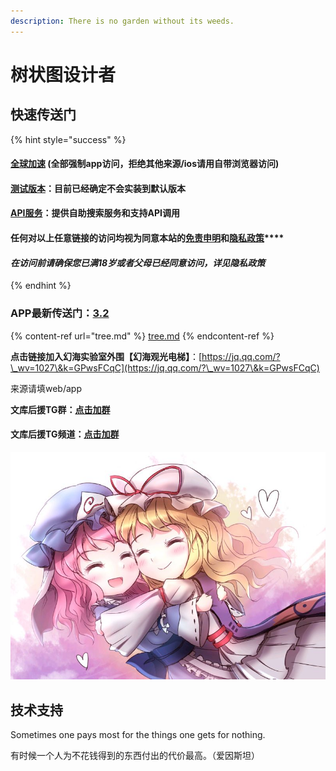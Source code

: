 ```yaml
---
description: There is no garden without its weeds.
---
```


# 树状图设计者

## 快速传送门

{% hint style="success" %}
#### [**全球加速**](https://cdn.phantom-sea-limited.ltd/) **(全部强制app访问，拒绝其他来源/ios请用自带浏览器访问)**

#### [测试版本](https://dev.phantom-sea-limited.ltd)：目前**已经**确定不会实装到默认版本

#### [API服务](https://api.phantom-sea-limited.ltd/release/API)：提供自助搜索服务和支持API调用

#### **任何对以上任意链接的访问均视为同意本站的**[**免责申明**](doc/mian-ze-tiao-li.md)**和**[**隐私政策**](doc/yin-si-zheng-ce.md)\*\*\*\*

#### _**在访问前请确保您已满18岁或者父母已经同意访问，详见隐私政策**_
{% endhint %}

### **APP最新传送门：**[**3.2**](https://cdn.jsdelivr.net/gh/Rcrwrate/H@3.2.0bete/app/%E5%B9%BB%E6%B5%B7%E5%AE%9E%E9%AA%8C%E5%AE%A4\_3.2.0.apk)

{% content-ref url="tree.md" %}
[tree.md](tree.md)
{% endcontent-ref %}

**点击链接加入幻海实验室外围【幻海观光电梯】**：[https://jq.qq.com/?\_wv=1027\&k=GPwsFCqC](https://jq.qq.com/?\_wv=1027\&k=GPwsFCqC)

来源请填web/app

**文库后援TG群：**[**点击加群**](https://t.me/loliconltd)

#### 文库后援TG频道：[**点击加群**](https://t.me/loliconstudy)

![Being on sea, sail; being on land, settle.](.gitbook/assets/agg-zo-w-t1-yhq66o-cty.jpg)

## 技术支持

Sometimes one pays most for the things one gets for nothing.

有时候一个人为不花钱得到的东西付出的代价最高。（爱因斯坦）
